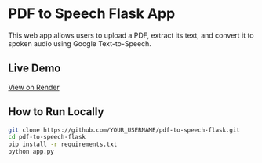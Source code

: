 # PDF to Speech Flask App

This web app allows users to upload a PDF, extract its text, and convert it to spoken audio using Google Text-to-Speech.

## Live Demo
[View on Render](YOUR_RENDER_LINK_HERE)

## How to Run Locally

```bash
git clone https://github.com/YOUR_USERNAME/pdf-to-speech-flask.git
cd pdf-to-speech-flask
pip install -r requirements.txt
python app.py
